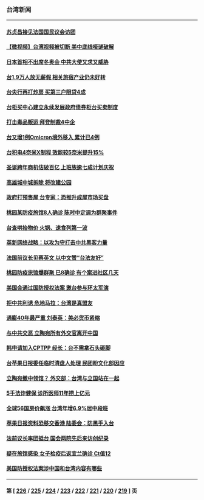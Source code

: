 ### 台湾新闻
---
#### [苏贞昌接见法国国民议会访团](../../pages/ncid1349361/n13441368.md) 
#### [【微视频】台湾视频被切断 美中底线哑谜破解](../../pages/ncid1349361/n13441655.md) 
#### [日本首相不出席冬奥会 中共大使又求又威胁](../../pages/ncid1349361/n13441471.md) 
#### [台1.9万人放无薪假 相关旅宿产业仍未好转](../../pages/ncid1349361/n13441618.md) 
#### [台央行再打炒房 买第三户限贷4成](../../pages/ncid1349361/n13441613.md) 
#### [台柜买中心建立永续发展政府债券柜台买卖制度](../../pages/ncid1349361/n13441553.md) 
#### [打击毒品贩运 拜登制裁4中企](../../pages/ncid1349361/n13441555.md) 
#### [台又增1例Omicron境外移入 累计已4例](../../pages/ncid1349361/n13441346.md) 
#### [台积电4奈米X制程 效能较5奈米提升15%](../../pages/ncid1349361/n13441329.md) 
#### [圣诞跨年商机估破百亿 上班族逾七成计划庆祝](../../pages/ncid1349361/n13441408.md) 
#### [高雄城中城拆除 将改建公园](../../pages/ncid1349361/n13441432.md) 
#### [政府打预售屋 台专家：恐推升成屋市场买盘](../../pages/ncid1349361/n13441402.md) 
#### [桃园某防疫旅馆8人确诊 陈时中定调为群聚事件](../../pages/ncid1349361/n13441435.md) 
#### [台查哄抬物价 火锅、速食列第一波](../../pages/ncid1349361/n13441404.md) 
#### [英新网络战略：以攻为守打击中共黑客力量](../../pages/ncid1349361/n13441365.md) 
#### [法国前议长见蔡英文 以中文赞“台法友好”](../../pages/ncid1349361/n13440862.md) 
#### [桃园防疫旅馆爆群聚 已8确诊 有个案进社区几天](../../pages/ncid1349361/n13441045.md) 
#### [美国会通过国防授权法案 邀台参与环太军演](../../pages/ncid1349361/n13440440.md) 
#### [拒中共利诱 危地马拉：台湾是真盟友](../../pages/ncid1349361/n13438963.md) 
#### [通膨40年最严重 刘泰英：美必货币紧缩](../../pages/ncid1349361/n13439168.md) 
#### [与中共交恶 立陶宛所有外交官离开中国](../../pages/ncid1349361/n13439043.md) 
#### [韩申请加入CPTPP 经长：台不需拿石头砸脚](../../pages/ncid1349361/n13438977.md) 
#### [台苹果日报委任临时清盘人处理 民团盼文化部因应](../../pages/ncid1349361/n13439064.md) 
#### [立陶宛撤中领馆？ 外交部：台湾与立国站在一起](../../pages/ncid1349361/n13439059.md) 
#### [5手法诈健保 诊所医师11年捞上亿元](../../pages/ncid1349361/n13439067.md) 
#### [全球56国房价飙涨 台湾年增6.9%居中段班](../../pages/ncid1349361/n13439069.md) 
#### [苹果日报资料恐移交香港 陆委会：防黑手入台](../../pages/ncid1349361/n13438555.md) 
#### [法前议长率团抵台 国会两院先后来访创纪录](../../pages/ncid1349361/n13437834.md) 
#### [疑在旅馆感染 女子检疫后返宜兰确诊 Ct值12](../../pages/ncid1349361/n13438219.md) 
#### [美国防授权法案涉中国和台湾内容有哪些](../../pages/ncid1349361/n13438083.md) 

---
#### 第 [ [226](./226.md) / [225](./225.md) / [224](./224.md) / [223](./223.md) / [222](./222.md) / [221](./221.md) / [220](./220.md) / [219](./219.md) ] 页
